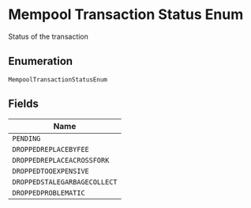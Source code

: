 # Mempool Transaction Status Enum

Status of the transaction

## Enumeration

`MempoolTransactionStatusEnum`

## Fields

| Name                         |
| ---------------------------- |
| `PENDING`                    |
| `DROPPEDREPLACEBYFEE`        |
| `DROPPEDREPLACEACROSSFORK`   |
| `DROPPEDTOOEXPENSIVE`        |
| `DROPPEDSTALEGARBAGECOLLECT` |
| `DROPPEDPROBLEMATIC`         |
